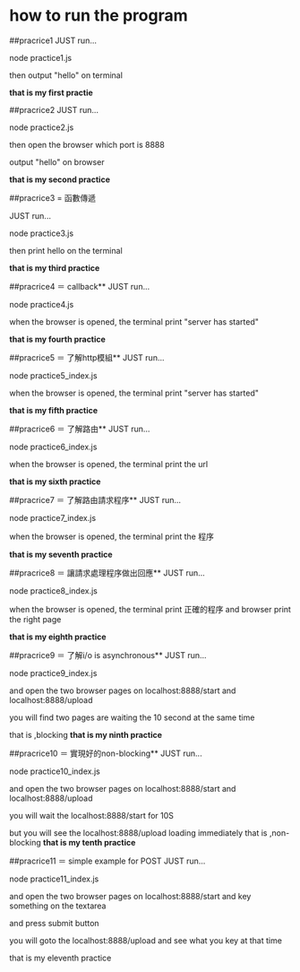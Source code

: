 # how to run the program

##pracrice1
JUST run...

node practice1.js

then output "hello" on terminal

**that is my first practie**

##pracrice2
JUST run...

node practice2.js

then open the browser which port is 8888

output "hello" on browser

**that is my second practice**


##pracrice3 = 函數傳遞

JUST run...

node practice3.js

then print hello on the terminal

**that is my third practice**


##pracrice4 ＝ callback**
JUST run...

node practice4.js

when the browser is opened, the terminal print "server has started"

**that is my fourth practice**


##pracrice5 ＝ 了解http模組**
JUST run...

node practice5_index.js

when the browser is opened, the terminal print "server has started"

**that is my fifth practice**


##pracrice6 ＝ 了解路由**
JUST run...

node practice6_index.js

when the browser is opened, the terminal print the url

**that is my sixth practice**

##pracrice7 ＝ 了解路由請求程序**
JUST run...

node practice7_index.js

when the browser is opened, the terminal print the 程序

**that is my seventh practice**


##pracrice8 ＝ 讓請求處理程序做出回應**
JUST run...

node practice8_index.js

when the browser is opened, the terminal print 正確的程序 and browser print the right page

**that is my eighth practice**


##pracrice9 ＝ 了解i/o is asynchronous**
JUST run...

node practice9_index.js

and open the two browser pages on localhost:8888/start and localhost:8888/upload

you will find two pages are waiting the 10 second at the same time

that is ,blocking
**that is my ninth practice**


##pracrice10 ＝ 實現好的non-blocking**
JUST run...

node practice10_index.js

and open the two browser pages on localhost:8888/start and localhost:8888/upload

you will wait the localhost:8888/start for  10S

but you will see the localhost:8888/upload loading immediately
that is ,non-blocking
**that is my tenth practice**

##pracrice11 ＝ simple example for POST
JUST run...

node practice11_index.js

and open the two browser pages on localhost:8888/start and key something on the textarea

and press submit button

you will goto the localhost:8888/upload and see what you key at that time

that is my eleventh practice
